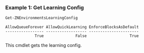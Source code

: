 ### Example 1: Get Learning Config
```powershell
Get-ZNEnvironmentsLearningConfig
```

```output
AllowQueueForever AllowQuickLearning EnforceBlocksAsDefault
----------------- ------------------ ----------------------
             True              False                   True
```

This cmdlet gets the learning config.
